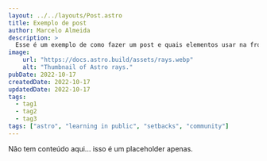 ```yaml
---
layout: ../../layouts/Post.astro
title: Exemplo de post
author: Marcelo Almeida
description: >
  Esse é um exemplo de como fazer um post e quais elementos usar na frontmatter.
image:
    url: "https://docs.astro.build/assets/rays.webp"
    alt: "Thumbnail of Astro rays."
pubDate: 2022-10-17
createdDate: 2022-10-17
updatedDate: 2022-10-17
tags:
  - tag1
  - tag2
  - tag3
tags: ["astro", "learning in public", "setbacks", "community"]
---
```


Não tem conteúdo aqui... isso é um placeholder apenas.
